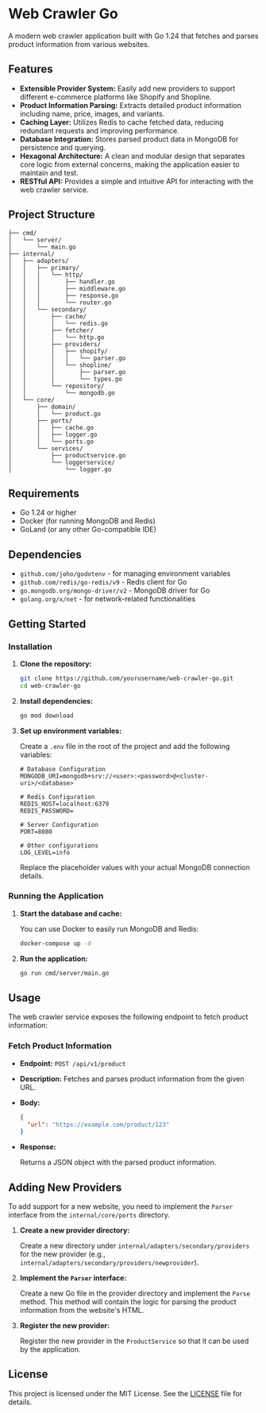 # Web Crawler Go

A modern web crawler application built with Go 1.24 that fetches and parses product information from various websites.

## Features

- **Extensible Provider System:** Easily add new providers to support different e-commerce platforms like Shopify and Shopline.
- **Product Information Parsing:** Extracts detailed product information including name, price, images, and variants.
- **Caching Layer:** Utilizes Redis to cache fetched data, reducing redundant requests and improving performance.
- **Database Integration:** Stores parsed product data in MongoDB for persistence and querying.
- **Hexagonal Architecture:** A clean and modular design that separates core logic from external concerns, making the application easier to maintain and test.
- **RESTful API:** Provides a simple and intuitive API for interacting with the web crawler service.

## Project Structure

```
├── cmd/
│   └── server/
│       └── main.go
├── internal/
│   ├── adapters/
│   │   ├── primary/
│   │   │   └── http/
│   │   │       ├── handler.go
│   │   │       ├── middleware.go
│   │   │       ├── response.go
│   │   │       └── router.go
│   │   └── secondary/
│   │       ├── cache/
│   │       │   └── redis.go
│   │       ├── fetcher/
│   │       │   └── http.go
│   │       ├── providers/
│   │       │   ├── shopify/
│   │       │   │   └── parser.go
│   │       │   └── shopline/
│   │       │       ├── parser.go
│   │       │       └── types.go
│   │       └── repository/
│   │           └── mongodb.go
│   └── core/
│       ├── domain/
│       │   └── product.go
│       ├── ports/
│       │   ├── cache.go
│       │   ├── logger.go
│       │   └── ports.go
│       └── services/
│           ├── productservice.go
│           └── loggerservice/
│               └── logger.go
```

## Requirements

- Go 1.24 or higher
- Docker (for running MongoDB and Redis)
- GoLand (or any other Go-compatible IDE)

## Dependencies

- `github.com/joho/godotenv` - for managing environment variables
- `github.com/redis/go-redis/v9` - Redis client for Go
- `go.mongodb.org/mongo-driver/v2` - MongoDB driver for Go
- `golang.org/x/net` - for network-related functionalities

## Getting Started

### Installation

1.  **Clone the repository:**

    ```bash
    git clone https://github.com/yourusername/web-crawler-go.git
    cd web-crawler-go
    ```

2.  **Install dependencies:**

    ```bash
    go mod download
    ```

3.  **Set up environment variables:**

    Create a `.env` file in the root of the project and add the following variables:

    ```
    # Database Configuration
    MONGODB_URI=mongodb+srv://<user>:<password>@<cluster-uri>/<database>

    # Redis Configuration
    REDIS_HOST=localhost:6379
    REDIS_PASSWORD=

    # Server Configuration
    PORT=8080

    # Other configurations
    LOG_LEVEL=info
    ```

    Replace the placeholder values with your actual MongoDB connection details.

### Running the Application

1.  **Start the database and cache:**

    You can use Docker to easily run MongoDB and Redis:

    ```bash
    docker-compose up -d
    ```

2.  **Run the application:**

    ```bash
    go run cmd/server/main.go
    ```

## Usage

The web crawler service exposes the following endpoint to fetch product information:

### Fetch Product Information

- **Endpoint:** `POST /api/v1/product`
- **Description:** Fetches and parses product information from the given URL.
- **Body:**

  ```json
  {
    "url": "https://example.com/product/123"
  }
  ```

- **Response:**

  Returns a JSON object with the parsed product information.

## Adding New Providers

To add support for a new website, you need to implement the `Parser` interface from the `internal/core/ports` directory.

1.  **Create a new provider directory:**

    Create a new directory under `internal/adapters/secondary/providers` for the new provider (e.g., `internal/adapters/secondary/providers/newprovider`).

2.  **Implement the `Parser` interface:**

    Create a new Go file in the provider directory and implement the `Parse` method. This method will contain the logic for parsing the product information from the website's HTML.

3.  **Register the new provider:**

    Register the new provider in the `ProductService` so that it can be used by the application.

## License

This project is licensed under the MIT License. See the [LICENSE](LICENSE) file for details.